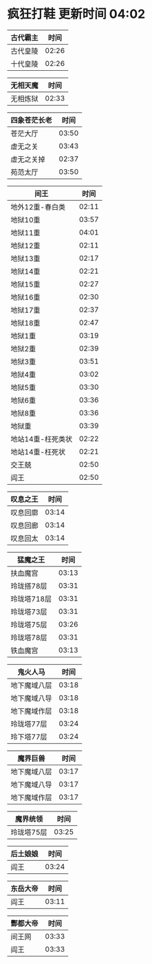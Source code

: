 # 疯狂打鞋 更新时间 04:02

| 古代霸主   | 时间    |
|--------|-------|
| 古代皇陵 | 02:26 |
| 十代皇陵 | 02:26 |

| 无相天魔   | 时间    |
|--------|-------|
| 无相炼狱 | 02:33 |

| 四象苍茫长老   | 时间    |
|--------|-------|
| 苍茫大厅 | 03:50 |
| 虚无之关 | 03:43 |
| 虚无之关掉 | 02:37 |
| 苑范太厅 | 03:50 |

| 间王   | 时间    |
|--------|-------|
| 地外12重-春白类 | 02:11 |
| 地狱10重 | 03:57 |
| 地狱11重 | 04:01 |
| 地狱12重 | 02:11 |
| 地狱13重 | 02:17 |
| 地狱14重 | 02:21 |
| 地狱15重 | 02:27 |
| 地狱16重 | 02:30 |
| 地狱17重 | 02:37 |
| 地狱18重 | 02:47 |
| 地狱1重 | 03:19 |
| 地狱2重 | 02:39 |
| 地狱3重 | 03:51 |
| 地狱4重 | 03:02 |
| 地狱5重 | 03:30 |
| 地狱6重 | 03:36 |
| 地狱8重 | 03:36 |
| 地狱重 | 03:39 |
| 地站14重-枉死类状 | 02:22 |
| 地站14重-枉死状 | 02:21 |
| 交王兢 | 02:50 |
| 阎王 | 02:50 |

| 叹息之王   | 时间    |
|--------|-------|
| 叹息回廓 | 03:14 |
| 叹息回廊 | 03:14 |
| 叹息回太 | 03:14 |

| 猛魔之王   | 时间    |
|--------|-------|
| 扶血魔宫 | 03:13 |
| 玲珑搭78层 | 03:31 |
| 玲珑塔718层 | 03:31 |
| 玲珑塔73层 | 03:31 |
| 玲珑塔75层 | 03:26 |
| 玲珑塔78层 | 03:31 |
| 铁血魔宫 | 03:13 |

| 鬼火人马   | 时间    |
|--------|-------|
| 地下魔域八层 | 03:18 |
| 地下魔域八导 | 03:18 |
| 地下魔域作层 | 03:18 |
| 玲珑塔77层 | 03:24 |
| 玲下塔77层 | 03:24 |

| 魔界巨兽   | 时间    |
|--------|-------|
| 地下魔域八层 | 03:17 |
| 地下魔域八导 | 03:17 |
| 地下魔域作层 | 03:17 |

| 魔界统领   | 时间    |
|--------|-------|
| 玲珑塔75层 | 03:25 |

| 后土娘娘   | 时间    |
|--------|-------|
| 阎王 | 03:24 |

| 东岳大帝   | 时间    |
|--------|-------|
| 阎王 | 03:11 |

| 酆都大帝   | 时间    |
|--------|-------|
| 间王网 | 03:33 |
| 阎王 | 03:33 |